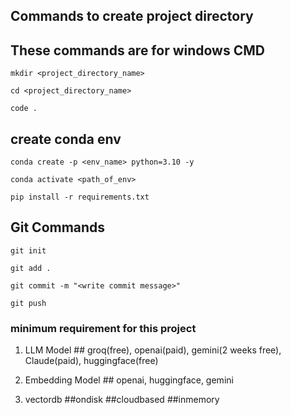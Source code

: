 ## Commands to create project directory

## These commands are for windows CMD

```
mkdir <project_directory_name>
```

```
cd <project_directory_name>
```

```
code .
```

## create conda env

```
conda create -p <env_name> python=3.10 -y
```

```
conda activate <path_of_env>
```

```
pip install -r requirements.txt
```

## Git Commands

```
git init
```

```
git add .
```

```
git commit -m "<write commit message>"
```

```
git push
```

### minimum requirement for this project
1. LLM Model ## groq(free), openai(paid), gemini(2 weeks free), Claude(paid), huggingface(free)

2. Embedding Model ## openai, huggingface, gemini

3. vectordb ##ondisk ##cloudbased ##inmemory

